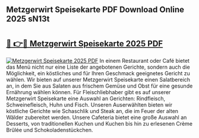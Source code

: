 ## Metzgerwirt Speisekarte PDF Download Online 2025 sN13t

# <h2><a href="http://gc9nmc.nevu.top/?p=Metzgerwirt+Speisekarte">🔗 👉🔴 Metzgerwirt Speisekarte 2025 PDF</a></h2>

[![Metzgerwirt Speisekarte 2025 PDF](https://i.imgur.com/dBaPXMq.png)](http://gc9nmc.nevu.top/?p=Metzgerwirt+Speisekarte)
In einem Restaurant oder Café bietet das Menü nicht nur eine Liste der angebotenen Gerichte, sondern auch die Möglichkeit, ein köstliches und für Ihren Geschmack geeignetes Gericht zu wählen. Wir bieten auf unserer Metzgerwirt Speisekarte einen Salatbereich an, in dem Sie aus Salaten aus frischem Gemüse und Obst für eine gesunde Ernährung wählen können. Für Fleischliebhaber gibt es auf unserer Metzgerwirt Speisekarte eine Auswahl an Gerichten: Rindfleisch, Schweinefleisch, Huhn und Fisch. Unseren Auserwählten bieten wir köstliche Gerichte wie Schaschlik und Steak an, die im Feuer der alten Wälder zubereitet werden. Unsere Cafeteria bietet eine große Auswahl an Desserts, von traditionellen Kuchen und Kuchen bis hin zu erlesenen Crème Brûlée und Schokoladenstückchen.
